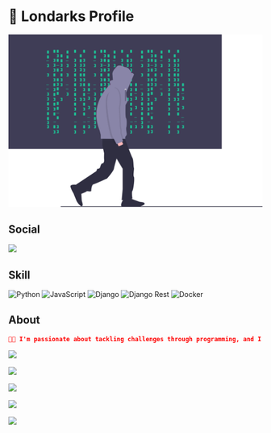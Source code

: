 # 👾 Londarks Profile

<img src="img/logo.svg">

## Social

  <a target='_blank' href="https://linkedin.com/in/londarks/">
        <img src="https://img.shields.io/badge/LinkedIn-0077B5?style=for-the-badge&logo=linkedin&logoColor=white">
  </a>

## Skill
![Python](https://img.shields.io/badge/python-%23323330.svg?style=for-the-badge&logo=python&logoColor=%23F7DF1E)
![JavaScript](https://img.shields.io/badge/javascript-%23323330.svg?style=for-the-badge&logo=javascript&logoColor=%23F7DF1E)
![Django](https://img.shields.io/badge/Django-339933?style=for-the-badge&logo=django&logoColor=white)
![Django Rest](https://img.shields.io/badge/django%20rest-ff1709?style=for-the-badge&logo=django&logoColor=white)
![Docker](https://img.shields.io/badge/Docker-2CA5E0?style=for-the-badge&logo=docker&logoColor=white)


## About

```json
🧠💡 I'm passionate about tackling challenges through programming, and I thrive on creating unique and innovative projects. 🌌 When I'm not immersed in coding, you'll often find me engaging in 2D games and strategic adventures with friends. 🎮🔍
```

![](https://github-profile-summary-cards.vercel.app/api/cards/profile-details?username=londarks&theme=github_dark)

![](https://github-profile-summary-cards.vercel.app/api/cards/repos-per-language?username=londarks&theme=github_dark)

![](https://github-profile-summary-cards.vercel.app/api/cards/most-commit-language?username=londarks&theme=github_dark)

![](https://github-profile-summary-cards.vercel.app/api/cards/stats?username=londarks&theme=github_dark)

![](https://github-profile-summary-cards.vercel.app/api/cards/productive-time?username=londarks&theme=github_dark)





